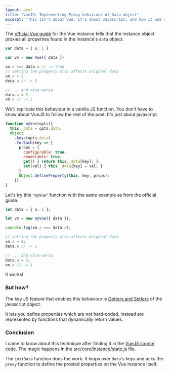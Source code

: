 ```yaml
---
layout: post
title: "VueJS: Implementing Proxy behaviour of Data object"
excerpt: "This isn't about Vue. It's about Javascript, and how it was used to design an interesting behaviour."
---
```


The [official Vue guide](https://vuejs.org/v2/guide/instance.html#Properties-and-Methods) for the Vue instance tells that the instance object proxies all properties found in the instance's `data` object.

```js
var data = { a: 1 }

var vm = new Vue({ data })

vm.a === data.a // -> true
// setting the property also affects original data
vm.a = 2
data.a // -> 2

// ... and vice-versa
data.a = 3
vm.a // -> 3
```

We'll replicate this behaviour in a vanilla JS function. You don't have to know about VueJS to follow the rest of the post. It's just about javascript.

```js
function myVue(opts){
  this._data = opts.data;
  Object
    .keys(opts.data)
    .forEach(key => {
      props = {
        configurable: true,
        enumerable: true,
        get() { return this._data[key]; },
        set(val) { this._data[key] = val; }
      }
      Object.defineProperty(this, key, props);
    });
}
```

Let's try this `"myVue"` function with the same example as from the official guide.

```js
let data = { a: 1 };

let vm = new myVue({ data });

console.log(vm.a === data.a);

// setting the property also affects original data
vm.a = 2;
data.a // -> 2

// ... and vice-versa
data.a = 3;
vm.a // -> 3
```

It works!

### But how?

The key JS feature that enables this behaviour is [Getters and Setters](https://developer.mozilla.org/en-US/docs/Web/JavaScript/Guide/Working_with_Objects#Defining_getters_and_setters) of the javascript object.

It lets you define properties which are not hard-coded, instead are represented by functions that dynamically return values.

### Conclusion
I came to know about this technique after finding it in the [VueJS source code](https://github.com/vuejs/vue). The magic happens in the [src/core/instance/state.js](https://github.com/vuejs/vue/blob/dev/src/core/instance/state.js) file.

The `initData` function does the work. It loops over `data`'s keys and asks the `proxy` function to define the proxied properties on the Vue instance itself.
